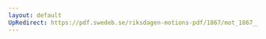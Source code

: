 ```yaml
---
layout: default
UpRedirect: https://pdf.swedeb.se/riksdagen-motions-pdf/1867/mot_1867__fk__00056/mot_1867__fk__00056_002.pdf
---
```

